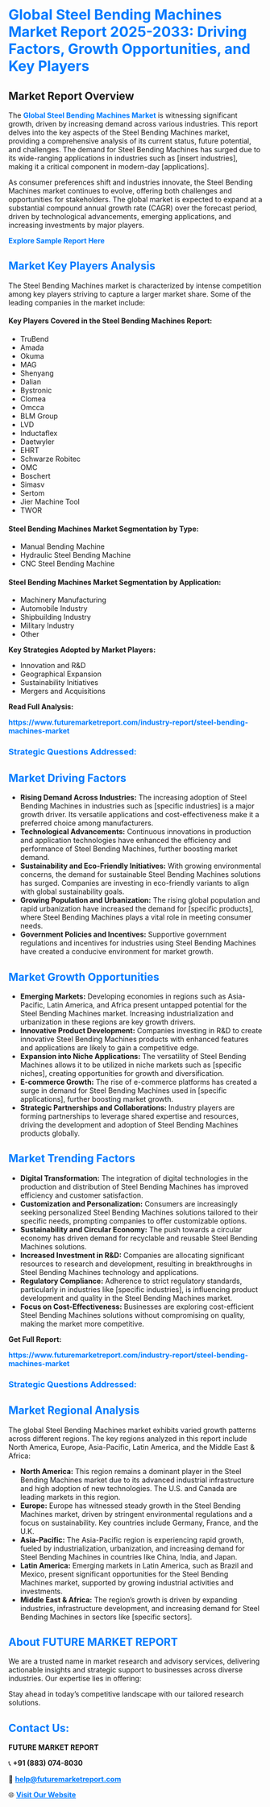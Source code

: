 <h1 style="color: #007BFF;">Global Steel Bending Machines Market Report 2025-2033: Driving Factors, Growth Opportunities, and Key Players</h1>

<section id="overview">
<h2>Market Report Overview</h2>
<p>The <a href="https://www.futuremarketreport.com/industry-report/steel-bending-machines-market" style="color: #007BFF; text-decoration: none;"><strong>Global Steel Bending Machines Market</strong></a> is witnessing significant growth, driven by increasing demand across various industries. This report delves into the key aspects of the Steel Bending Machines market, providing a comprehensive analysis of its current status, future potential, and challenges. The demand for Steel Bending Machines has surged due to its wide-ranging applications in industries such as [insert industries], making it a critical component in modern-day [applications].</p>
<p>As consumer preferences shift and industries innovate, the Steel Bending Machines market continues to evolve, offering both challenges and opportunities for stakeholders. The global market is expected to expand at a substantial compound annual growth rate (CAGR) over the forecast period, driven by technological advancements, emerging applications, and increasing investments by major players.</p>
</section>

<section id="overview">
<p><a href="https://www.futuremarketreport.com/request-sample/reportId=86644" style="color: #007BFF; text-decoration: none;"><strong>Explore Sample Report Here</strong></a></p>
</section>

<section id="key-players">
<h2 style="color: #007BFF;">Market Key Players Analysis</h2>
<p>The Steel Bending Machines market is characterized by intense competition among key players striving to capture a larger market share. Some of the leading companies in the market include:</p>
<h4>Key Players Covered in the Steel Bending Machines Report:</h4>
<ul><li>TruBend</li><li>Amada</li><li>Okuma</li><li>MAG</li><li>Shenyang</li><li>Dalian</li><li>Bystronic</li><li>Clomea</li><li>Omcca</li><li>BLM Group</li><li>LVD</li><li>Inductaflex</li><li>Daetwyler</li><li>EHRT</li><li>Schwarze Robitec</li><li>OMC</li><li>Boschert</li><li>Simasv</li><li>Sertom</li><li>Jier Machine Tool</li><li>TWOR</li></ul>
<h4>Steel Bending Machines Market Segmentation by Type:</h4>
<ul><li>Manual Bending Machine</li><li>Hydraulic Steel Bending Machine</li><li>CNC Steel Bending Machine</li></ul>

<h4>Steel Bending Machines Market Segmentation by Application:</h4>
<ul><li>Machinery Manufacturing</li><li>Automobile Industry</li><li>Shipbuilding Industry</li><li>Military Industry</li><li>Other</li></ul>
<p><strong>Key Strategies Adopted by Market Players:</strong></p>
<ul>
<li>Innovation and R&D</li>
<li>Geographical Expansion</li>
<li>Sustainability Initiatives</li>
<li>Mergers and Acquisitions</li>
</ul>
</section>

<section>
<p><strong>Read Full Analysis: </strong></p><a href="https://www.futuremarketreport.com/industry-report/steel-bending-machines-market" style="color: #007BFF; text-decoration: none;"><strong>https://www.futuremarketreport.com/industry-report/steel-bending-machines-market</strong></a>
<h3 style="color: #007BFF;">Strategic Questions Addressed:</h3>
</section>

<section id="driving-factors">
<h2 style="color: #007BFF;">Market Driving Factors</h2>
<ul>
<li><strong>Rising Demand Across Industries:</strong> The increasing adoption of Steel Bending Machines in industries such as [specific industries] is a major growth driver. Its versatile applications and cost-effectiveness make it a preferred choice among manufacturers.</li>
<li><strong>Technological Advancements:</strong> Continuous innovations in production and application technologies have enhanced the efficiency and performance of Steel Bending Machines, further boosting market demand.</li>
<li><strong>Sustainability and Eco-Friendly Initiatives:</strong> With growing environmental concerns, the demand for sustainable Steel Bending Machines solutions has surged. Companies are investing in eco-friendly variants to align with global sustainability goals.</li>
<li><strong>Growing Population and Urbanization:</strong> The rising global population and rapid urbanization have increased the demand for [specific products], where Steel Bending Machines plays a vital role in meeting consumer needs.</li>
<li><strong>Government Policies and Incentives:</strong> Supportive government regulations and incentives for industries using Steel Bending Machines have created a conducive environment for market growth.</li>
</ul>
</section>

<section id="growth-opportunities">
<h2 style="color: #007BFF;">Market Growth Opportunities</h2>
<ul>
<li><strong>Emerging Markets:</strong> Developing economies in regions such as Asia-Pacific, Latin America, and Africa present untapped potential for the Steel Bending Machines market. Increasing industrialization and urbanization in these regions are key growth drivers.</li>
<li><strong>Innovative Product Development:</strong> Companies investing in R&D to create innovative Steel Bending Machines products with enhanced features and applications are likely to gain a competitive edge.</li>
<li><strong>Expansion into Niche Applications:</strong> The versatility of Steel Bending Machines allows it to be utilized in niche markets such as [specific niches], creating opportunities for growth and diversification.</li>
<li><strong>E-commerce Growth:</strong> The rise of e-commerce platforms has created a surge in demand for Steel Bending Machines used in [specific applications], further boosting market growth.</li>
<li><strong>Strategic Partnerships and Collaborations:</strong> Industry players are forming partnerships to leverage shared expertise and resources, driving the development and adoption of Steel Bending Machines products globally.</li>
</ul>
</section>

<section id="trending-factors">
<h2 style="color: #007BFF;">Market Trending Factors</h2>
<ul>
<li><strong>Digital Transformation:</strong> The integration of digital technologies in the production and distribution of Steel Bending Machines has improved efficiency and customer satisfaction.</li>
<li><strong>Customization and Personalization:</strong> Consumers are increasingly seeking personalized Steel Bending Machines solutions tailored to their specific needs, prompting companies to offer customizable options.</li>
<li><strong>Sustainability and Circular Economy:</strong> The push towards a circular economy has driven demand for recyclable and reusable Steel Bending Machines solutions.</li>
<li><strong>Increased Investment in R&D:</strong> Companies are allocating significant resources to research and development, resulting in breakthroughs in Steel Bending Machines technology and applications.</li>
<li><strong>Regulatory Compliance:</strong> Adherence to strict regulatory standards, particularly in industries like [specific industries], is influencing product development and quality in the Steel Bending Machines market.</li>
<li><strong>Focus on Cost-Effectiveness:</strong> Businesses are exploring cost-efficient Steel Bending Machines solutions without compromising on quality, making the market more competitive.</li>
</ul>
</section>

<section>
<p><strong>Get Full Report: </strong></p><a href="https://www.futuremarketreport.com/industry-report/steel-bending-machines-market" style="color: #007BFF; text-decoration: none;"><strong>https://www.futuremarketreport.com/industry-report/steel-bending-machines-market</strong></a>
<h3 style="color: #007BFF;">Strategic Questions Addressed:</h3>
</section>


<section id="regional-analysis">
<h2 style="color: #007BFF;">Market Regional Analysis</h2>
<p>The global Steel Bending Machines market exhibits varied growth patterns across different regions. The key regions analyzed in this report include North America, Europe, Asia-Pacific, Latin America, and the Middle East & Africa:</p>
<ul>
<li><strong>North America:</strong> This region remains a dominant player in the Steel Bending Machines market due to its advanced industrial infrastructure and high adoption of new technologies. The U.S. and Canada are leading markets in this region.</li>
<li><strong>Europe:</strong> Europe has witnessed steady growth in the Steel Bending Machines market, driven by stringent environmental regulations and a focus on sustainability. Key countries include Germany, France, and the U.K.</li>
<li><strong>Asia-Pacific:</strong> The Asia-Pacific region is experiencing rapid growth, fueled by industrialization, urbanization, and increasing demand for Steel Bending Machines in countries like China, India, and Japan.</li>
<li><strong>Latin America:</strong> Emerging markets in Latin America, such as Brazil and Mexico, present significant opportunities for the Steel Bending Machines market, supported by growing industrial activities and investments.</li>
<li><strong>Middle East & Africa:</strong> The region’s growth is driven by expanding industries, infrastructure development, and increasing demand for Steel Bending Machines in sectors like [specific sectors].</li>
</ul>
</section>

<footer>
<h2 style="color: #007BFF;">About FUTURE MARKET REPORT</h2>
<p>We are a trusted name in market research and advisory services, delivering actionable insights and strategic support to businesses across diverse industries. Our expertise lies in offering:</p>

<p>Stay ahead in today’s competitive landscape with our tailored research solutions.</p>

<h2 style="color: #007BFF;">Contact Us:</h2>
<p><strong>FUTURE MARKET REPORT</strong></p>
<p>📞 <strong>+91 (883) 074-8030</strong></p>
<p>📧 <strong><a href="mailto:help@futuremarketreport.com" style="color: #007BFF;">help@futuremarketreport.com</a></strong></p>
<p>🌐 <strong><a href="https://www.futuremarketreport.com/" style="color: #007BFF;">Visit Our Website</a></strong></p>
</footer>